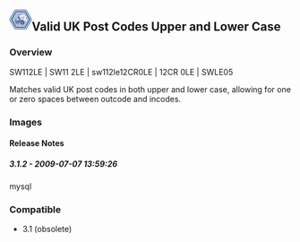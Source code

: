 ## <img src='./logo.jpg' width='40' height='40'>Valid UK Post Codes Upper and Lower Case

### Overview
SW112LE | SW11 2LE | sw112le12CR0LE | 12CR 0LE | SWLE05

Matches valid UK post codes in both upper and lower case, allowing for one or zero spaces between outcode and incodes.
### Images




#### Release Notes

##### 3.1.2 - 2009-07-07 13:59:26
mysql
### Compatible
 -  3.1 (obsolete)
